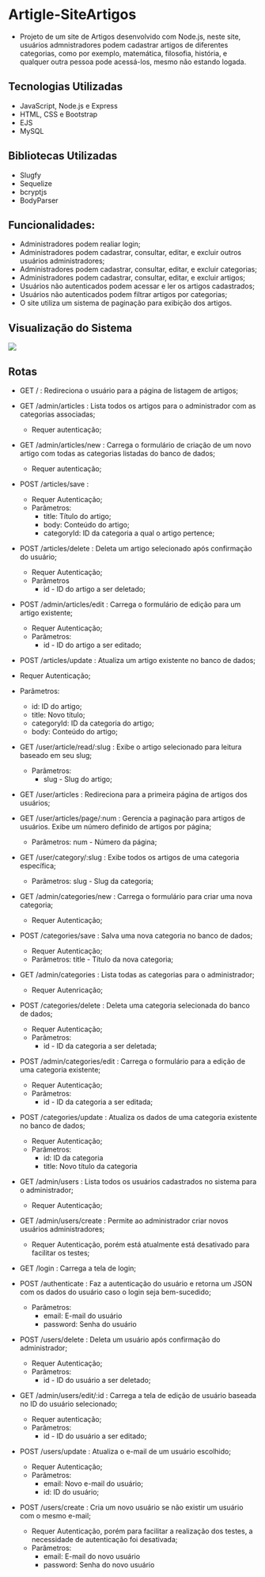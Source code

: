 # Artigle-SiteArtigos
* Projeto de um site de Artigos desenvolvido com Node.js, neste site, usuários admnistradores podem cadastrar artigos de diferentes categorias, como por exemplo,
matemática, filosofia, história, e qualquer outra pessoa pode acessá-los, mesmo não estando logada.

## Tecnologias Utilizadas
* JavaScript, Node.js e Express
* HTML, CSS e Bootstrap
* EJS
* MySQL

## Bibliotecas Utilizadas
* Slugfy
* Sequelize
* bcryptjs
* BodyParser
  
## Funcionalidades:
* Administradores podem realiar login;
* Administradores podem cadastrar, consultar, editar, e excluir outros usuários administradores;
* Administradores podem cadastrar, consultar, editar, e excluir categorias;
* Administradores podem cadastrar, consultar, editar, e excluir artigos;
* Usuários não autenticados podem acessar e ler os artigos cadastrados;
* Usuários não autenticados podem filtrar artigos por categorias;
* O site utiliza um sistema de paginação para exibição dos artigos.

## Visualização do Sistema
![]([https://raw.githubusercontent.com/MateusMaciel340/aluraplay/main/assets/aluraplay.gif](https://raw.githubusercontent.com/HenriqueMartinelliPinheiro/Artigle-SiteArtigos/main/imagensSite/Login.png))
## Rotas
* GET / : Redireciona o usuário para a página de listagem de artigos;
  
* GET /admin/articles : Lista todos os artigos para o administrador com as categorias associadas;
  * Requer autenticação;
    
* GET /admin/articles/new : Carrega o formulário de criação de um novo artigo com todas as categorias listadas do banco de dados;
  * Requer autenticação;
    
* POST /articles/save :
  * Requer Autenticação;
  * Parâmetros:
    * title: Título do artigo;
    * body: Conteúdo do artigo;
    * categoryId: ID da categoria a qual o artigo pertence;

* POST /articles/delete : Deleta um artigo selecionado após confirmação do usuário;
  * Requer Autenticação;
  * Parâmetros
    * id - ID do artigo a ser deletado;
   
* POST /admin/articles/edit : Carrega o formulário de edição para um artigo existente;
  * Requer Autenticação;
  * Parâmetros:
    * id - ID do artigo a ser editado;
   
* POST /articles/update : Atualiza um artigo existente no banco de dados;
 * Requer Autenticação;
 * Parâmetros:
   * id: ID do artigo;
   * title: Novo título;
   * categoryId: ID da categoria do artigo;
   * body: Conteúdo do artigo;
  
* GET /user/article/read/:slug :  Exibe o artigo selecionado para leitura baseado em seu slug;
  * Parâmetros:
     * slug - Slug do artigo;
   
* GET /user/articles : Redireciona para a primeira página de artigos dos usuários;

* GET /user/articles/page/:num : Gerencia a paginação para artigos de usuários. Exibe um número definido de artigos por página;
  * Parâmetros: num - Número da página;
 
* GET /user/category/:slug : Exibe todos os artigos de uma categoria específica;
  * Parâmetros: slug - Slug da categoria;
 
* GET /admin/categories/new : Carrega o formulário para criar uma nova categoria;
  * Requer Autenticação;
 
* POST /categories/save : Salva uma nova categoria no banco de dados;
  * Requer Autenticação;
  * Parâmetros: title - Título da nova categoria;
 
* GET /admin/categories : Lista todas as categorias para o administrador;
  * Requer Autenricação;
 
* POST /categories/delete : Deleta uma categoria selecionada do banco de dados;
   * Requer Autenticação;
   * Parâmetros:
     * id - ID da categoria a ser deletada;
       
* POST /admin/categories/edit : Carrega o formulário para a edição de uma categoria existente;
  * Requer Autenticação;
  * Parâmetros:
    * id - ID da categoria a ser editada;
   
* POST /categories/update : Atualiza os dados de uma categoria existente no banco de dados;
  * Requer Autenticação;
  * Parâmetros:
    * id: ID da categoria
    * title: Novo título da categoria

* GET /admin/users : Lista todos os usuários cadastrados no sistema para o administrador;
  * Requer Autenticação;
    
* GET /admin/users/create : Permite ao administrador criar novos usuários administradores;
  * Requer Autenticação, porém está atualmente está desativado para facilitar os testes;
 
* GET /login : Carrega a tela de login;

* POST /authenticate : Faz a autenticação do usuário e retorna um JSON com os dados do usuário caso o login seja bem-sucedido;
  * Parâmetros:
    * email: E-mail do usuário
    * password: Senha do usuário
   
* POST /users/delete : Deleta um usuário após confirmação do administrador;
  * Requer Autenticação;
  * Parâmetros:
    * id - ID do usuário a ser deletado;
   
* GET /admin/users/edit/:id : Carrega a tela de edição de usuário baseada no ID do usuário selecionado;
  * Requer autenticação;
  * Parâmetros:
    * id - ID do usuário a ser editado;
   
* POST /users/update : Atualiza o e-mail de um usuário escolhido;
  * Requer Autenticação;
  * Parâmetros:
    * email: Novo e-mail do usuário;
    * id: ID do usuário;
   
* POST /users/create :  Cria um novo usuário se não existir um usuário com o mesmo e-mail;
  * Requer Autenticação, porém para facilitar a realização dos testes, a necessidade de autenticação foi desativada;
  * Parâmetros:
    * email: E-mail do novo usuário
    * password: Senha do novo usuário

